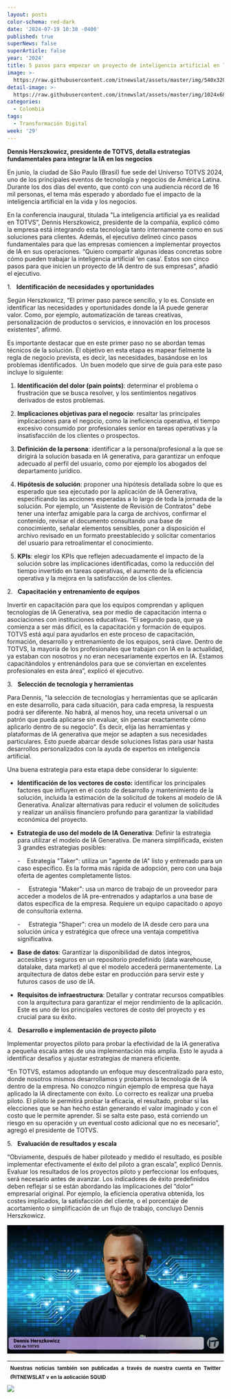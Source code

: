 ```yaml
---
layout: posts
color-schema: red-dark
date: '2024-07-19 10:38 -0400'
published: true
superNews: false
superArticle: false
year: '2024'
title: 5 pasos para empezar un proyecto de inteligencia artificial en las empresas
image: >-
  https://raw.githubusercontent.com/itnewslat/assets/master/img/540x320/Dennis-Herszkowicz-p.jpg
detail-image: >-
  https://raw.githubusercontent.com/itnewslat/assets/master/img/1024x680/Dennis-Herszkowicz-g.jpg
categories:
  - Colombia
tags:
  - Transformación Digital
week: '29'
---
```

**Dennis Herszkowicz, presidente de TOTVS, detalla estrategias fundamentales para integrar la IA en los negocios**

En junio, la ciudad de São Paulo (Brasil) fue sede del Universo TOTVS 2024, uno de los principales eventos de tecnología y negocios de América Latina. Durante los dos días del evento, que contó con una audiencia récord de 16 mil personas, el tema más esperado y abordado fue el impacto de la inteligencia artificial en la vida y los negocios.

En la conferencia inaugural, titulada "La inteligencia artificial ya es realidad en TOTVS", Dennis Herszkowicz, presidente de la compañía, explicó cómo la empresa está integrando esta tecnología tanto internamente como en sus soluciones para clientes. Además, el ejecutivo delineó cinco pasos fundamentales para que las empresas comiencen a implementar proyectos de IA en sus operaciones. “Quiero compartir algunas ideas concretas sobre cómo pueden trabajar la inteligencia artificial ‘en casa’. Estos son cinco pasos para que inicien un proyecto de IA dentro de sus empresas”, añadió el ejecutivo.

1.   **Identificación de necesidades y oportunidades**

Según Herszkowicz, “El primer paso parece sencillo, y lo es. Consiste en identificar las necesidades y oportunidades donde la IA puede generar valor. Como, por ejemplo, automatización de tareas creativas, personalización de productos o servicios, e innovación en los procesos existentes”, afirmó.

Es importante destacar que en este primer paso no se abordan temas técnicos de la solución. El objetivo en esta etapa es mapear fielmente la regla de negocio prevista, es decir, las necesidades, basándose en los problemas identificados.  Un buen modelo que sirve de guía para este paso incluye lo siguiente:

  1. **Identificación del dolor (pain points)**: determinar el problema o frustración que se busca resolver, y los sentimientos negativos derivados de estos problemas.

  1. **Implicaciones objetivas para el negocio**: resaltar las principales implicaciones para el negocio, como la ineficiencia operativa, el tiempo excesivo consumido por profesionales senior en tareas operativas y la insatisfacción de los clientes o prospectos.

  1. **Definición de la persona**: identificar a la persona/profesional a la que se dirigirá la solución basada en IA generativa, para garantizar un enfoque adecuado al perfil del usuario, como por ejemplo los abogados del departamento jurídico.

  1. **Hipótesis de solución**: proponer una hipótesis detallada sobre lo que es esperado que sea ejecutado por la aplicación de IA Generativa, especificando las acciones esperadas a lo largo de toda la jornada de la solución. Por ejemplo, un "Asistente de Revisión de Contratos" debe tener una interfaz amigable para la carga de archivos, confirmar el contenido, revisar el documento consultando una base de conocimiento, señalar elementos sensibles, poner a disposición el archivo revisado en un formato preestablecido y solicitar comentarios del usuario para retroalimentar el conocimiento.

  1. **KPIs**: elegir los KPIs que reflejen adecuadamente el impacto de la solución sobre las implicaciones identificadas, como la reducción del tiempo invertido en tareas operativas, el aumento de la eficiencia operativa y la mejora en la satisfacción de los clientes.

2.   **Capacitación y entrenamiento de equipos**

Invertir en capacitación para que los equipos comprendan y apliquen tecnologías de IA Generativa, sea por medio de capacitación interna o asociaciones con instituciones educativas. “El segundo paso, que ya comienza a ser más difícil, es la capacitación y formación de equipos. TOTVS está aquí para ayudarlos en este proceso de capacitación, formación, desarrollo y entrenamiento de los equipos, será clave. Dentro de TOTVS, la mayoría de los profesionales que trabajan con IA en la actualidad, ya estaban con nosotros y no eran necesariamente expertos en IA. Estamos capacitándolos y entrenándolos para que se conviertan en excelentes profesionales en esta área”, explicó el ejecutivo.

3.   **Selección de tecnología y herramientas**

Para Dennis, "la selección de tecnologías y herramientas que se aplicarán en este desarrollo, para cada situación, para cada empresa, la respuesta podrá ser diferente. No habrá, al menos hoy, una receta universal o un patrón que pueda aplicarse sin evaluar, sin pensar exactamente cómo aplicarlo dentro de su negocio". Es decir, elija las herramientas y plataformas de IA generativa que mejor se adapten a sus necesidades particulares. Esto puede abarcar desde soluciones listas para usar hasta desarrollos personalizados con la ayuda de expertos en inteligencia artificial.

Una buena estrategia para esta etapa debe considerar lo siguiente:

  - **Identificación de los vectores de costo:** identificar los principales factores que influyen en el costo de desarrollo y mantenimiento de la solución, incluida la estimación de la solicitud de tokens al modelo de IA Generativa. Analizar alternativas para reducir el volumen de solicitudes y realizar un análisis financiero profundo para garantizar la viabilidad económica del proyecto.

  - **Estrategia de uso del modelo de IA Generativa**: Definir la estrategia para utilizar el modelo de IA Generativa. De manera simplificada, existen 3 grandes estrategias posibles:

    -    Estrategia "Taker": utiliza un "agente de IA" listo y entrenado para un caso específico. Es la forma más rápida de adopción, pero con una baja oferta de agentes completamente listos.

    -     Estrategia "Maker": usa un marco de trabajo de un proveedor para acceder a modelos de IA pre-entrenados y adaptarlos a una base de datos específica de la empresa. Requiere un equipo capacitado o apoyo de consultoría externa.

    -     Estrategia "Shaper": crea un modelo de IA desde cero para una solución única y estratégica que ofrece una ventaja competitiva significativa.

  - **Base de datos**: Garantizar la disponibilidad de datos íntegros, accesibles y seguros en un repositorio predefinido (data warehouse, datalake, data market) al que el modelo accederá permanentemente. La arquitectura de datos debe estar en producción para servir este y futuros casos de uso de IA.
  
  -  **Requisitos de infraestructura**: Detallar y contratar recursos compatibles con la arquitectura para garantizar el mejor rendimiento de la aplicación. Este es uno de los principales vectores de costo del proyecto y es crucial para su éxito.

4.   **Desarrollo e implementación de proyecto piloto**

Implementar proyectos piloto para probar la efectividad de la IA generativa a pequeña escala antes de una implementación más amplia. Esto le ayuda a identificar desafíos y ajustar estrategias de manera eficiente.

“En TOTVS, estamos adoptando un enfoque muy descentralizado para esto, donde nosotros mismos desarrollamos y probamos la tecnología de IA dentro de la empresa. No conozco ningún ejemplo de empresa que haya aplicado la IA directamente con éxito. Lo correcto es realizar una prueba piloto. El piloto le permitirá probar la eficacia, el resultado, probar si las elecciones que se han hecho están generando el valor imaginado y con el costo que le permite aprender. Si se salta este paso, está corriendo un riesgo en su operación y un eventual costo adicional que no es necesario”, agregó el presidente de TOTVS.

5.   **Evaluación de resultados y escala**

“Obviamente, después de haber piloteado y medido el resultado, es posible implementar efectivamente el éxito del piloto a gran escala”, explicó Dennis. Evaluar los resultados de los proyectos piloto y perfeccionar los enfoques, será necesario antes de avanzar. Los indicadores de éxito predefinidos deben reflejar si se están abordando las implicaciones del “dolor” empresarial original. Por ejemplo, la eficiencia operativa obtenida, los costes implicados, la satisfacción del cliente, o el porcentaje de acortamiento o simplificación de un flujo de trabajo, concluyó Dennis Herszkowicz.

![](https://raw.githubusercontent.com/itnewslat/assets/master/img/540x320/Dennis-Herszkowicz-p.jpg)

<table style="height: 42px;" width="569">
<tbody>
<tr>
<td style="text-align: justify;"><sub><strong>Nuestras noticias también son publicadas a través de nuestra cuenta en Twitter <a href="https://twitter.com/itnewslat?lang=es">@ITNEWSLAT</a> y en la aplicación <a href="https://squidapp.co/en/">SQUID</a></strong></sub></td>
</tr>
</tbody>
</table>

<img src="https://tracker.metricool.com/c3po.jpg?hash=56f88a41e39ab42c063cc51676587a04"/>
